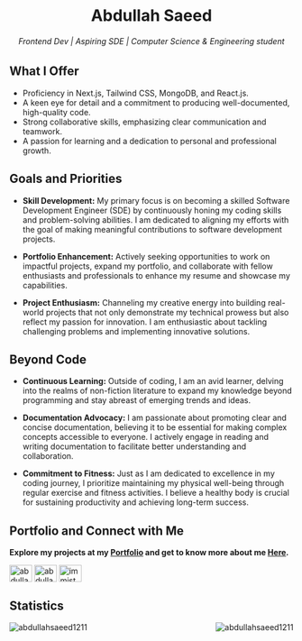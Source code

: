 <h1 align='center'> Abdullah Saeed </h1>
<h6 align='center'>Frontend Dev | Aspiring SDE | Computer Science & Engineering student <br></h6>

## What I Offer
- Proficiency in Next.js, Tailwind CSS, MongoDB, and React.js.
- A keen eye for detail and a commitment to producing well-documented, high-quality code.
- Strong collaborative skills, emphasizing clear communication and teamwork.
- A passion for learning and a dedication to personal and professional growth.

## Goals and Priorities

- **Skill Development:** My primary focus is on becoming a skilled Software Development Engineer (SDE) by continuously honing my coding skills and problem-solving abilities. I am dedicated to aligning my efforts with the goal of making meaningful contributions to software development projects.

- **Portfolio Enhancement:** Actively seeking opportunities to work on impactful projects, expand my portfolio, and collaborate with fellow enthusiasts and professionals to enhance my resume and showcase my capabilities.

- **Project Enthusiasm:** Channeling my creative energy into building real-world projects that not only demonstrate my technical prowess but also reflect my passion for innovation. I am enthusiastic about tackling challenging problems and implementing innovative solutions.


## Beyond Code

- **Continuous Learning:** Outside of coding, I am an avid learner, delving into the realms of non-fiction literature to expand my knowledge beyond programming and stay abreast of emerging trends and ideas.

- **Documentation Advocacy:** I am passionate about promoting clear and concise documentation, believing it to be essential for making complex concepts accessible to everyone. I actively engage in reading and writing documentation to facilitate better understanding and collaboration.

- **Commitment to Fitness:** Just as I am dedicated to excellence in my coding journey, I prioritize maintaining my physical well-being through regular exercise and fitness activities. I believe a healthy body is crucial for sustaining productivity and achieving long-term success.


## Portfolio and Connect with Me </h3> 

<b> <span> Explore my projects at my [Portfolio](https://abdullahsaeed.vercel.app/) and get to know more about me [Here](https://bento.me/abdullahsaeed).  </span> </b>
<p align="left">
<a href="https://linkedin.com/in/abdullah-saeed1211" target="blank"><img align="center" src="https://raw.githubusercontent.com/rahuldkjain/github-profile-readme-generator/master/src/images/icons/Social/linked-in-alt.svg" alt="abdullah-saeed1211" height="30" width="40" /></a>
<a href="https://www.leetcode.com/abdullahsaeed" target="blank"><img align="center" src="https://raw.githubusercontent.com/rahuldkjain/github-profile-readme-generator/master/src/images/icons/Social/leet-code.svg" alt="abdullahsaeed" height="30" width="40" /></a>
<a href="https://discord.gg/immist#1211" target="blank"><img align="center" src="https://raw.githubusercontent.com/rahuldkjain/github-profile-readme-generator/master/src/images/icons/Social/discord.svg" alt="immist#1211" height="30" width="40" /></a>
</p>

## Statistics
<p><img align="left" src="https://github-readme-streak-stats.herokuapp.com/?user=abdullahsaeed1211&" alt="abdullahsaeed1211" /></p> 
<p><img align="right" src="https://github-readme-stats.vercel.app/api/top-langs?username=abdullahsaeed1211&show_icons=true&locale=en&layout=compact" alt="abdullahsaeed1211" /></p>

<br><br>

